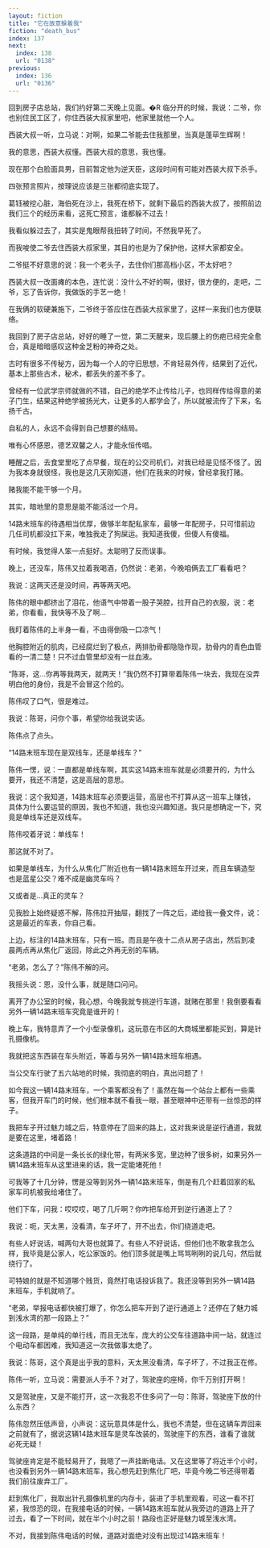 ```yaml
---
layout: fiction
title: "它在故意躲着我"
fiction: "death_bus"
index: 137
next:
  index: 138
  url: "0138"
previous:
  index: 136
  url: "0136"
---
```

回到房子店总站，我们约好第二天晚上见面。�R  临分开的时候，我说：二爷，你也别住民工区了，你住西装大叔家里吧，他家里就他一个人。

西装大叔一听，立马说：对啊，如果二爷能去住我那里，当真是蓬荜生辉啊！

我的意思，西装大叔懂。西装大叔的意思，我也懂。

现在那个白脸面具男，目前暂定他为逆天臣，这段时间有可能对西装大叔下杀手。

四张预言照片，按理说应该是三张都彻底实现了。

葛钰被挖心脏，海伯死在沙上，我死在桥下，就剩下最后的西装大叔了，按照前边我们三个的经历来看，这死亡预言，谁都躲不过去！

我看似躲过去了，其实是鬼眼帮我扭转了时间，不然我早死了。

而我唆使二爷去住西装大叔家里，其目的也是为了保护他，这样大家都安全。

二爷挺不好意思的说：我一个老头子，去住你们那高档小区，不太好吧？

西装大叔一改面瘫的本色，连忙说：没什么不好的啊，很好，很方便的，走吧，二爷，忘了告诉你，我做饭的手艺一绝！

在我俩的软硬兼施下，二爷终于答应住在西装大叔家里了，这样一来我们也方便联络。

我回到了房子店总站，好好的睡了一觉，第二天醒来，现后腰上的伤疤已经完全愈合，真是暗暗感叹这种金芝粉的神奇之处。

古时有很多不传秘方，因为每一个人的守旧思想，不肯轻易外传，结果到了近代，基本上那些古术，秘术，都丢失的差不多了。

曾经有一位武学宗师就做的不错，自己的绝学不止传给儿子，也同样传给得意的弟子门生，结果这种绝学被扬光大，让更多的人都学会了，所以就被流传了下来，名扬千古。

自私的人，永远不会得到自己想要的结局。

唯有心怀感恩，德艺双馨之人，才能永恒传唱。

睡醒之后，去食堂里吃了点早餐，现在的公交司机们，对我已经是见怪不怪了。因为我本身就很怪，我也是这几天刚知道，他们在我来的时候，曾经拿我打赌。

赌我能不能干够一个月。

其实，暗地里的意思是能不能活过一个月。

14路末班车的待遇相当优厚，做够半年配私家车，最够一年配房子，只可惜前边几任司机都没扛下来，唯独我走了狗屎运。我知道我傻，但傻人有傻福。

有时候，我觉得人笨一点挺好。太聪明了反而误事。

晚上，还没车，陈伟又拉着我喝酒，仍然说：老弟，今晚咱俩去工厂看看吧？

我说：这两天还是没时间，再等两天吧。

陈伟的眼中都挤出了泪花，他语气中带着一股子哭腔，拉开自己的衣服，说：老弟，你看看，我快等不及了啊...

我盯着陈伟的上半身一看，不由得倒吸一口凉气！

他胸腔附近的肌肉，已经腐烂到了极点，两排肋骨都隐隐作现，肋骨内的青色血管看的一清二楚！只不过血管里却没有一丝血液。

“陈哥，这...你再等我两天，就两天！”我仍然不打算带着陈伟一块去，我现在没弄明白他的身份，我是不会冒这个险的。

陈伟叹了口气，很是难过。

我说：陈哥，问你个事，希望你给我说实话。

陈伟点了点头。

“14路末班车现在是双线车，还是单线车？”

陈伟一愣，说：一直都是单线车啊，其实这14路末班车就是必须要开的，为什么要开，我还不清楚，这是高层的意思。

我说：这个我知道，14路末班车必须要运营，高层也不打算从这一班车上赚钱，具体为什么要运营的原因，我也不知道，我也没兴趣知道。我只是想确定一下，究竟是单线车还是双线车。

陈伟咬着牙说：单线车！

那这就不对了。

如果是单线车，为什么从焦化厂附近也有一辆14路末班车开过来，而且车辆造型也是蓝星公交？难不成是幽灵车吗？

又或者是...真正的灵车？

见我脸上始终疑惑不解，陈伟拉开抽屉，翻找了一阵之后，递给我一叠文件，说：这是最近的车表，你自己看。

上边，标注的14路末班车，只有一班。而且是午夜十二点从房子店出，然后到凌晨两点再从焦化厂返回，除此之外再无别的车辆。

“老弟，怎么了？”陈伟不解的问。

我摇头说：恩，没什么事，就是随口问问。

离开了办公室的时候，我心想，今晚我就专挑逆行车道，就赌在那里！我倒要看看另外一辆14路末班车究竟是谁开的！

晚上车，我特意弄了一个小型录像机，这玩意在市区的大商城里都能买到，算是针孔摄像机。

我就把这东西装在车头附近，等着与另外一辆14路末班车相遇。

当公交车行驶了五六站地的时候，我彻底的明白，真出问题了！

如今我这一辆14路末班车，一个乘客都没有了！虽然在每一个站台上都有一些乘客，但我开车门的时候，他们根本就不看我一眼，甚至眼神中还带有一丝惊恐的样子。

我把车子开过魅力城之后，特意停在了回来的路上，这对我来说是逆行通道，我就是要在这里，堵着路！

这条道路的中间是一条长长的绿化带，有两米多宽，里边种了很多树，如果另外一辆14路末班车从这里进来的话，我一定能堵死他！

可我等了十几分钟，愣是没等到另外一辆14路末班车，倒是有几个赶着回家的私家车司机被我给堵住了。

他们下车，问我：哎哎哎，喝了几斤啊？你咋把车给开到逆行通道上了？

我说：呃，天太黑，没看清，车子坏了，开不出去，你们绕道走吧。

有些人好说话，喊两句大哥也就算了。有些人不好说话，但他们也不敢拿我怎么样，我毕竟是公家人，吃公家饭的。他们顶多就是嘴上骂骂咧咧的说几句，然后就绕行了。

可特娘的就是不知道哪个贱货，竟然打电话投诉我了。我还没等到另外一辆14路末班车，手机就响了。

“老弟，举报电话都快被打爆了，你怎么把车开到了逆行通道上？还停在了魅力城到浅水湾的那一段路上？”

这一段路，是单纯的单行线，而且无法车，庞大的公交车往道路中间一站，就连过个电动车都困难，我知道这一次我做事太绝了。

我说：陈哥，这个真是出乎我的意料，天太黑没看清，车子坏了，不过我正在修。

陈伟一听，立马说：需要派人手不？对了，驾驶座的座椅，你千万别打开啊！

又是驾驶座，又是不能打开，这一次我忍不住多问了一句：陈哥，驾驶座下放的什么东西？

陈伟忽然压低声音，小声说：这玩意具体是什么，我也不清楚，但在这辆车弄回来之前就有了，据说这辆14路末班车是灵车改装的，驾驶座下的东西，谁看了谁就必死无疑！

驾驶座肯定是不能轻易开了，我嗯了一声挂断电话。又在这里等了将近半个小时，也没看到另外一辆14路末班车，我心想先赶到焦化厂吧，毕竟今晚二爷还得带着我们前往废弃工厂。

赶到焦化厂，我取出针孔摄像机里的内存卡，装进了手机里观看，可这一看不打紧，我惊恐的现，在我接电话的时候，一辆14路末班车就从我旁边的道路上开了过去，看了一下时间，就在半个小时之前！路段也正好是魅力城至浅水湾。

不对，我接到陈伟电话的时候，道路对面绝对没有出现过14路末班车！